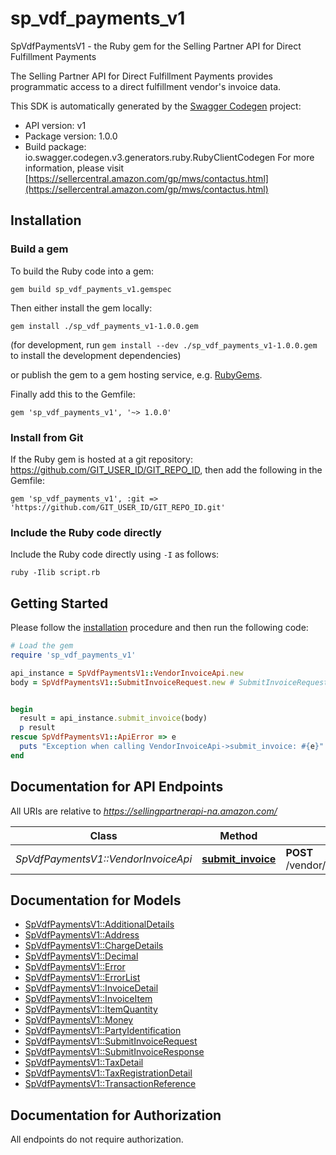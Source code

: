# sp_vdf_payments_v1

SpVdfPaymentsV1 - the Ruby gem for the Selling Partner API for Direct Fulfillment Payments

The Selling Partner API for Direct Fulfillment Payments provides programmatic access to a direct fulfillment vendor's invoice data.

This SDK is automatically generated by the [Swagger Codegen](https://github.com/swagger-api/swagger-codegen) project:

- API version: v1
- Package version: 1.0.0
- Build package: io.swagger.codegen.v3.generators.ruby.RubyClientCodegen
For more information, please visit [https://sellercentral.amazon.com/gp/mws/contactus.html](https://sellercentral.amazon.com/gp/mws/contactus.html)

## Installation

### Build a gem

To build the Ruby code into a gem:

```shell
gem build sp_vdf_payments_v1.gemspec
```

Then either install the gem locally:

```shell
gem install ./sp_vdf_payments_v1-1.0.0.gem
```
(for development, run `gem install --dev ./sp_vdf_payments_v1-1.0.0.gem` to install the development dependencies)

or publish the gem to a gem hosting service, e.g. [RubyGems](https://rubygems.org/).

Finally add this to the Gemfile:

    gem 'sp_vdf_payments_v1', '~> 1.0.0'

### Install from Git

If the Ruby gem is hosted at a git repository: https://github.com/GIT_USER_ID/GIT_REPO_ID, then add the following in the Gemfile:

    gem 'sp_vdf_payments_v1', :git => 'https://github.com/GIT_USER_ID/GIT_REPO_ID.git'

### Include the Ruby code directly

Include the Ruby code directly using `-I` as follows:

```shell
ruby -Ilib script.rb
```

## Getting Started

Please follow the [installation](#installation) procedure and then run the following code:
```ruby
# Load the gem
require 'sp_vdf_payments_v1'

api_instance = SpVdfPaymentsV1::VendorInvoiceApi.new
body = SpVdfPaymentsV1::SubmitInvoiceRequest.new # SubmitInvoiceRequest | 


begin
  result = api_instance.submit_invoice(body)
  p result
rescue SpVdfPaymentsV1::ApiError => e
  puts "Exception when calling VendorInvoiceApi->submit_invoice: #{e}"
end
```

## Documentation for API Endpoints

All URIs are relative to *https://sellingpartnerapi-na.amazon.com/*

Class | Method | HTTP request | Description
------------ | ------------- | ------------- | -------------
*SpVdfPaymentsV1::VendorInvoiceApi* | [**submit_invoice**](docs/VendorInvoiceApi.md#submit_invoice) | **POST** /vendor/directFulfillment/payments/v1/invoices | 

## Documentation for Models

 - [SpVdfPaymentsV1::AdditionalDetails](docs/AdditionalDetails.md)
 - [SpVdfPaymentsV1::Address](docs/Address.md)
 - [SpVdfPaymentsV1::ChargeDetails](docs/ChargeDetails.md)
 - [SpVdfPaymentsV1::Decimal](docs/Decimal.md)
 - [SpVdfPaymentsV1::Error](docs/Error.md)
 - [SpVdfPaymentsV1::ErrorList](docs/ErrorList.md)
 - [SpVdfPaymentsV1::InvoiceDetail](docs/InvoiceDetail.md)
 - [SpVdfPaymentsV1::InvoiceItem](docs/InvoiceItem.md)
 - [SpVdfPaymentsV1::ItemQuantity](docs/ItemQuantity.md)
 - [SpVdfPaymentsV1::Money](docs/Money.md)
 - [SpVdfPaymentsV1::PartyIdentification](docs/PartyIdentification.md)
 - [SpVdfPaymentsV1::SubmitInvoiceRequest](docs/SubmitInvoiceRequest.md)
 - [SpVdfPaymentsV1::SubmitInvoiceResponse](docs/SubmitInvoiceResponse.md)
 - [SpVdfPaymentsV1::TaxDetail](docs/TaxDetail.md)
 - [SpVdfPaymentsV1::TaxRegistrationDetail](docs/TaxRegistrationDetail.md)
 - [SpVdfPaymentsV1::TransactionReference](docs/TransactionReference.md)

## Documentation for Authorization

 All endpoints do not require authorization.

